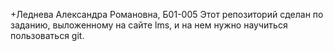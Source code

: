 +Леднева Александра Романовна, Б01-005
Этот репозиторий сделан по заданию, выложенному на сайте lms, и на нем нужно научиться пользоваться git.